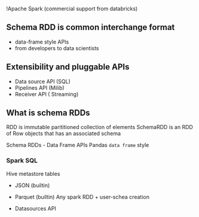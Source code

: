 !Apache Spark (commercial support from databricks)

## Schema RDD is common interchange format
* data-frame style APIs
* from developers to data scientists

## Extensibility and pluggable APIs
* Data source API (SQL)
* Pipelines API (Milib)
* Receiver API ( Streaming)

## What is schema RDDs

RDD is immutable parititioned collection of elements
SchemaRDD is an RDD of Row objects that has an associated schema

Schema RDDs - Data Frame APIs
 Pandas `data frame` style
 
### Spark SQL

Hive metastore tables

* JSON (builtin)
* Parquet (builtin)
Any spark RDD + user-schea creation

* Datasources API
